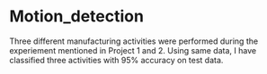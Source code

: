 # Motion_detection
Three different manufacturing activities were performed during the experiement mentioned in Project 1 and 2. Using same data, I have classified three activities with 95% accuracy on test data.
